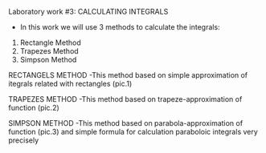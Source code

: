 Laboratory work #3: CALCULATING INTEGRALS

- In this work we will use 3 methods to calculate the integrals:
1) Rectangle Method
2) Trapezes Method
3) Simpson Method

RECTANGELS METHOD
-This method based on simple approximation of itegrals related with rectangles (pic.1)

TRAPEZES METHOD
-This method based on trapeze-approximation of function (pic.2)

SIMPSON METHOD
-This method based on parabola-approximation of function (pic.3) and simple formula for calculation paraboloic integrals very precisely
